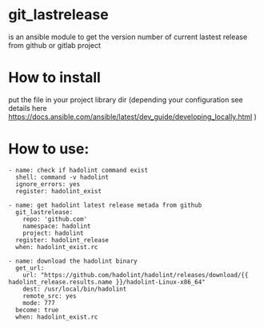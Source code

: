# git_lastrelease
is an ansible module to get the version number of current lastest release from github or gitlab project

# How to install
put the file in your project library dir (depending your configuration see details here https://docs.ansible.com/ansible/latest/dev_guide/developing_locally.html )

# How to use: 
```
- name: check if hadolint command exist
  shell: command -v hadolint
  ignore_errors: yes
  register: hadolint_exist

- name: get hadolint latest release metada from github
  git_lastrelease:
    repo: 'github.com'
    namespace: hadolint
    project: hadolint
  register: hadolint_release
  when: hadolint_exist.rc
  
- name: download the hadolint binary
  get_url:
    url: "https://github.com/hadolint/hadolint/releases/download/{{ hadolint_release.results.name }}/hadolint-Linux-x86_64"
    dest: /usr/local/bin/hadolint
    remote_src: yes
    mode: 777
  become: true
  when: hadolint_exist.rc
```
